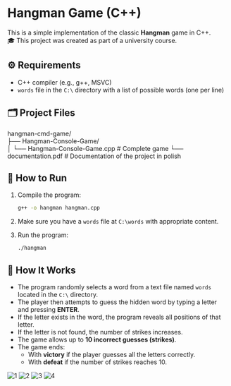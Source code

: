 # Hangman Game (C++)

This is a simple implementation of the classic **Hangman** game in C++.  
🎓 This project was created as part of a university course.

## ⚙️ Requirements

- C++ compiler (e.g., g++, MSVC)
- `words` file in the `C:\` directory with a list of possible words (one per line)

## 🗂️ Project Files

hangman-cmd-game/  
├── Hangman-Console-Game/  
│ └── Hangman-Console-Game.cpp # Complete game
└── documentation.pdf # Documentation of the project in polish

## 🚀 How to Run

1. Compile the program:
   ```bash
   g++ -o hangman hangman.cpp

2. Make sure you have a `words` file at `C:\words` with appropriate content.

3. Run the program:
   ```bash
   ./hangman

## 📝 How It Works
- The program randomly selects a word from a text file named `words` located in the `C:\` directory.
- The player then attempts to guess the hidden word by typing a letter and pressing **ENTER**.
- If the letter exists in the word, the program reveals all positions of that letter.
- If the letter is not found, the number of strikes increases.
- The game allows up to **10 incorrect guesses (strikes)**.
- The game ends:
  - With **victory** if the player guesses all the letters correctly.
  - With **defeat** if the number of strikes reaches 10.

![1](https://github.com/user-attachments/assets/05aa58bf-c74b-4f18-b9d7-40c1c0e17019)
![2](https://github.com/user-attachments/assets/3a086d33-348c-4ee2-8938-02dfcc91bde9)
![3](https://github.com/user-attachments/assets/0e4ed961-f2f6-4d96-8fe2-0c0779608144)
![4](https://github.com/user-attachments/assets/6b281853-fe2b-4f16-a667-2caddaef3279)
